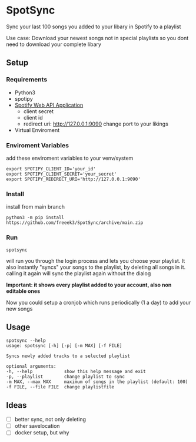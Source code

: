 # SpotSync

Sync your last 100 songs you added to your libary in Spotify to a playlist 

Use case: Download your newest songs not in special playlists so you dont need to download your complete libary

## Setup

### Requirements

- Python3
- spotipy
- [Spotify Web API Application](https://developers.spotify.com/)
  - client secret
  - client id
  - redirect uri: http://127.0.0.1:9090 change port to your likings
- Virtual Enviroment

### Enviroment Variables
add these enviroment variables to your venv/system
```
export SPOTIPY_CLIENT_ID='your_id'
export SPOTIPY_CLIENT_SECRET='your_secret'
export SPOTIPY_REDIRECT_URI='http://127.0.0.1:9090'
```

### Install
install from main branch
``` 
python3 -m pip install https://github.com/freeek3/SpotSync/archive/main.zip
```
### Run
```
spotsync
```
will run you through the login process and lets you choose your playlist.
It also instantly "syncs" your songs to the playlist, by deleting all songs in it.
calling it again will sync the playlist again without the dialog

**Important: it shows every playlist added to your account, also non editable ones**

Now you could setup a cronjob which runs periodically (1 a day) to add your new songs

## Usage
```
spotsync --help
usage: spotsync [-h] [-p] [-m MAX] [-f FILE]

Syncs newly added tracks to a selected playlist

optional arguments:
-h, --help            show this help message and exit
-p, --playlist        change playlist to sync
-m MAX, --max MAX     maximum of songs in the playlist (default: 100)
-f FILE, --file FILE  change playlistfile 
```

## Ideas
- [ ] better sync, not only deleting
- [ ] other savelocation
- [ ] docker setup, but why